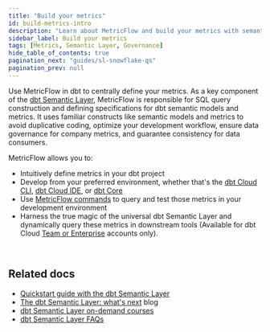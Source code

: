 ```yaml
---
title: "Build your metrics"
id: build-metrics-intro
description: "Learn about MetricFlow and build your metrics with semantic models"
sidebar_label: Build your metrics
tags: [Metrics, Semantic Layer, Governance]
hide_table_of_contents: true
pagination_next: "guides/sl-snowflake-qs"
pagination_prev: null
---
```


Use MetricFlow in dbt to centrally define your metrics. As a key component of the [dbt Semantic Layer](/docs/use-dbt-semantic-layer/dbt-sl), MetricFlow is responsible for SQL query construction and defining specifications for dbt semantic models and metrics. It uses familiar constructs like semantic models and metrics to avoid duplicative coding, optimize your development workflow, ensure data governance for company metrics, and guarantee consistency for data consumers.

MetricFlow allows you to:
- Intuitively define metrics in your dbt project
- Develop from your preferred environment, whether that's the [dbt Cloud CLI](/docs/cloud/cloud-cli-installation), [dbt Cloud IDE](/docs/cloud/dbt-cloud-ide/develop-in-the-cloud), or [dbt Core](/docs/core/installation-overview)
- Use [MetricFlow commands](/docs/build/metricflow-commands) to query and test those metrics in your development environment 
- Harness the true magic of the universal dbt Semantic Layer and dynamically query these metrics in downstream tools (Available for dbt Cloud [Team or Enterprise](https://www.getdbt.com/pricing/) accounts only).

<div className="grid--3-col">

 <Card
    title="Quickstart for the dbt Cloud Semantic Layer"
    body="Use this guide to build and define metrics, set up the dbt Semantic Layer, and query them using downstream tools."
    link="/guides/sl-snowflake-qs"
    icon="dbt-bit"/>

<Card
    title="About MetricFlow"
    body="Understand MetricFlow's core concepts, how to use joins, how to save commonly used queries, and what commands are available."
    link="/docs/build/about-metricflow"
    icon="dbt-bit"/>

  <Card
    title="Semantic model"
    body="Use semantic models as the basis for defining data. They act as nodes in the semantic graph, with entities connecting them."
    link="/docs/build/semantic-models"
    icon="dbt-bit"/>

  <Card
    title="Metrics"
    body="Define metrics through the powerful combination of measures, constraints, or functions, effortlessly organized in either YAML files or separate files."
    link="/docs/build/metrics-overview"
    icon="dbt-bit"/>
  
  <Card
    title="Advanced topics"
    body="Learn about advanced topics for dbt Semantic Layer and MetricFlow, such as data modeling workflows, and more."
    link="/docs/build/advanced-topics"
    icon="dbt-bit"/>

  <Card
    title="About the dbt Semantic Layer"
    body="Introducing the dbt Semantic Layer, the universal process that allows data teams to centrally define and query metrics"
    link="/docs/use-dbt-semantic-layer/dbt-sl"
    icon="dbt-bit"/>

  <Card
    title="Available integrations"
    body="Discover the diverse range of partners that seamlessly integrate with the powerful dbt Semantic Layer, allowing you to query and unlock valuable insights from your data ecosystem."
    link="/docs/use-dbt-semantic-layer/avail-sl-integrations"
    icon="dbt-bit"/>

</div> <br />

## Related docs

- [Quickstart guide with the dbt Semantic Layer](/guides/sl-snowflake-qs)
- [The dbt Semantic Layer: what's next](https://www.getdbt.com/blog/dbt-semantic-layer-whats-next/) blog
- [dbt Semantic Layer on-demand courses](https://learn.getdbt.com/courses/semantic-layer)
- [dbt Semantic Layer FAQs](/docs/use-dbt-semantic-layer/sl-faqs)
